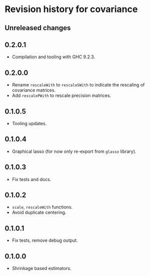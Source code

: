 
# Revision history for covariance


## Unreleased changes


## 0.2.0.1

-   Compilation and tooling with GHC 9.2.3.


## 0.2.0.0

-   Rename `rescaleWith` to `rescaleSWith` to indicate the rescaling of
    covariance matrices.
-   Add `rescalePWith` to rescale precision matrices.


## 0.1.0.5

-   Tooling updates.


## 0.1.0.4

-   Graphical lasso (for now only re-export from `glasso` library).


## 0.1.0.3

-   Fix tests and docs.


## 0.1.0.2

-   `scale`, `rescaleWith` functions.
-   Avoid duplicate centering.


## 0.1.0.1

-   Fix tests, remove debug output.


## 0.1.0.0

-   Shrinkage based estimators.


